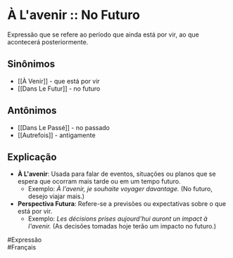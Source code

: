 # À L'avenir :: No Futuro
Expressão que se refere ao período que ainda está por vir, ao que acontecerá posteriormente.

## Sinônimos
- [[À Venir]] - que está por vir  
- [[Dans Le Futur]] - no futuro  

## Antônimos
- [[Dans Le Passé]] - no passado  
- [[Autrefois]] - antigamente  

## Explicação
- **À L'avenir**: Usada para falar de eventos, situações ou planos que se espera que ocorram mais tarde ou em um tempo futuro.
  - Exemplo: *À l'avenir, je souhaite voyager davantage.* (No futuro, desejo viajar mais.)
- **Perspectiva Futura**: Refere-se a previsões ou expectativas sobre o que está por vir.
  - Exemplo: *Les décisions prises aujourd'hui auront un impact à l'avenir.* (As decisões tomadas hoje terão um impacto no futuro.)

#Expressão  
#Français  